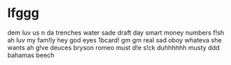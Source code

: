 # lfggg
dem luv us
n da trenches
water
sade
draft day
smart money
numbers
f!sh
ah luv my fam!ly
hey god
eyes
1bcard! gm gm
real
sad
oboy
whateva she wants
ah g!ve
deuces
bryson 
romeo must d!e
s!ck
duhhhhhh
musty
ddd
bahamas
beech
